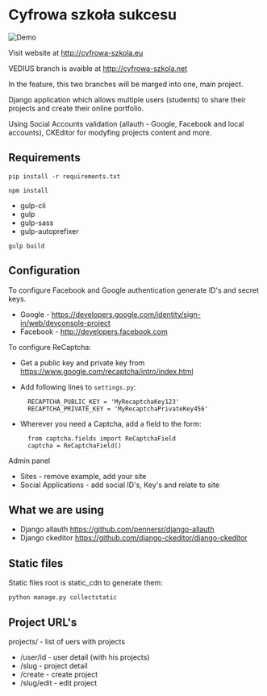 
# Cyfrowa szkoła sukcesu
![Demo](http://i.imgur.com/DvO0CaF.gif)

Visit website at <http://cyfrowa-szkola.eu>

VEDIUS branch is avaible at <http://cyfrowa-szkola.net>

In the feature, this two branches will be marged into one, main project.

Django application which allows multiple users (students) to share their projects and create their online portfolio.

Using Social Accounts validation (allauth - Google, Facebook and local accounts), CKEditor for modyfing projects content and more.


## Requirements


`pip install -r requirements.txt`

`npm install`

* gulp-cli
* gulp
* gulp-sass
* gulp-autoprefixer

`gulp build`

## Configuration


To configure Facebook and Google authentication generate ID's and secret keys.

* Google - <https://developers.google.com/identity/sign-in/web/devconsole-project>
* Facebook - <http://developers.facebook.com>

To configure ReCaptcha:
* Get a public key and private key from <https://www.google.com/recaptcha/intro/index.html>
* Add following lines to `settings.py`:
    
        RECAPTCHA_PUBLIC_KEY = 'MyRecaptchaKey123'
        RECAPTCHA_PRIVATE_KEY = 'MyRecaptchaPrivateKey456'

* Wherever you need a Captcha, add a field to the form:
    
        from captcha.fields import ReCaptchaField
        captcha = ReCaptchaField()

Admin panel

* Sites - remove example, add your site
* Social Applications - add social ID's, Key's and relate to site


## What we are using

* Django allauth <https://github.com/pennersr/django-allauth>
* Django ckeditor <https://github.com/django-ckeditor/django-ckeditor>

## Static files

Static files root is static_cdn to generate them:

` python manage.py collectstatic `


## Project URL's

projects/ - list of uers with projects

 * /user/id - user detail (with his projects)
 * /slug - project detail
 * /create - create project
 * /slug/edit - edit project


